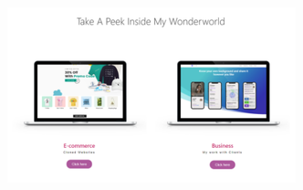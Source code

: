 


![Screen Shot 2019-09-12 at 12 03 50 PM](https://github.com/sinyozz/sinyozzzgithub.io/blob/8cae64b9bf639b3f8b0c5397621db5733c3d2192/foto111.PNG)

